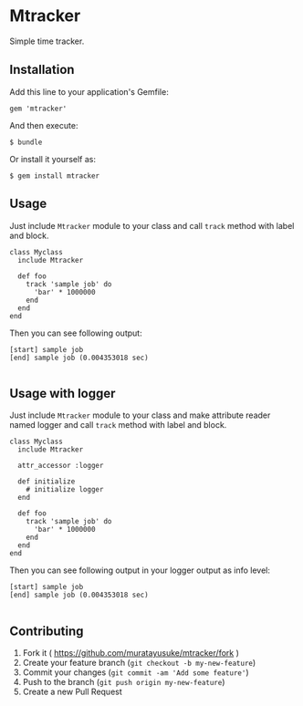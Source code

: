 # Mtracker

Simple time tracker.

## Installation

Add this line to your application's Gemfile:

    gem 'mtracker'

And then execute:

    $ bundle

Or install it yourself as:

    $ gem install mtracker

## Usage

Just include `Mtracker` module to your class and call `track` method with label and block.

```
class Myclass
  include Mtracker

  def foo
    track 'sample job' do
      'bar' * 1000000
    end
  end
end
```

Then you can see following output:

```
[start] sample job
[end] sample job (0.004353018 sec)


```

## Usage with logger
Just include `Mtracker` module to your class and make attribute reader named logger and
call `track` method with label and block.

```
class Myclass
  include Mtracker

  attr_accessor :logger

  def initialize
    # initialize logger
  end

  def foo
    track 'sample job' do
      'bar' * 1000000
    end
  end
end
```

Then you can see following output in your logger output as info level:

```
[start] sample job
[end] sample job (0.004353018 sec)


```



## Contributing

1. Fork it ( https://github.com/muratayusuke/mtracker/fork )
2. Create your feature branch (`git checkout -b my-new-feature`)
3. Commit your changes (`git commit -am 'Add some feature'`)
4. Push to the branch (`git push origin my-new-feature`)
5. Create a new Pull Request
